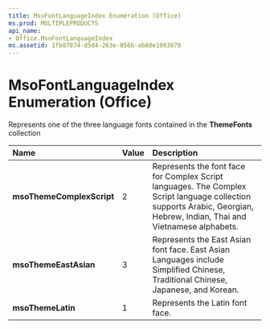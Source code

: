 ```yaml
---
title: MsoFontLanguageIndex Enumeration (Office)
ms.prod: MULTIPLEPRODUCTS
api_name:
- Office.MsoFontLanguageIndex
ms.assetid: 1fb87874-d5d4-263e-056b-ab80e1093070
---
```



# MsoFontLanguageIndex Enumeration (Office)

Represents one of the three language fonts contained in the  **ThemeFonts** collection



|**Name**|**Value**|**Description**|
|:-----|:-----|:-----|
|**msoThemeComplexScript**|2|Represents the font face for Complex Script languages. The Complex Script language collection supports Arabic, Georgian, Hebrew, Indian, Thai and Vietnamese alphabets.|
|**msoThemeEastAsian**|3|Represents the East Asian font face. East Asian Languages include Simplified Chinese, Traditional Chinese, Japanese, and Korean.|
|**msoThemeLatin**|1|Represents the Latin font face.|

